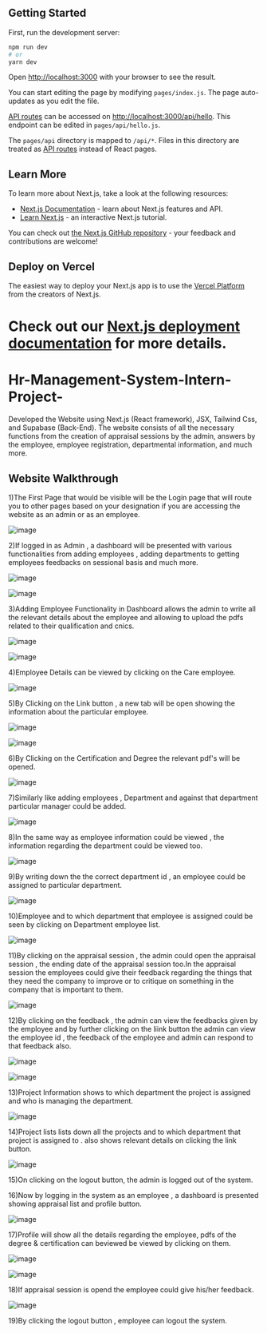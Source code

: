
## Getting Started

First, run the development server:

```bash
npm run dev
# or
yarn dev
```

Open [http://localhost:3000](http://localhost:3000) with your browser to see the result.

You can start editing the page by modifying `pages/index.js`. The page auto-updates as you edit the file.

[API routes](https://nextjs.org/docs/api-routes/introduction) can be accessed on [http://localhost:3000/api/hello](http://localhost:3000/api/hello). This endpoint can be edited in `pages/api/hello.js`.

The `pages/api` directory is mapped to `/api/*`. Files in this directory are treated as [API routes](https://nextjs.org/docs/api-routes/introduction) instead of React pages.

## Learn More

To learn more about Next.js, take a look at the following resources:

- [Next.js Documentation](https://nextjs.org/docs) - learn about Next.js features and API.
- [Learn Next.js](https://nextjs.org/learn) - an interactive Next.js tutorial.

You can check out [the Next.js GitHub repository](https://github.com/vercel/next.js/) - your feedback and contributions are welcome!

## Deploy on Vercel

The easiest way to deploy your Next.js app is to use the [Vercel Platform](https://vercel.com/new?utm_medium=default-template&filter=next.js&utm_source=create-next-app&utm_campaign=create-next-app-readme) from the creators of Next.js.

Check out our [Next.js deployment documentation](https://nextjs.org/docs/deployment) for more details.
=======
# Hr-Management-System-Intern-Project-
Developed the Website using Next.js (React framework), JSX, Tailwind Css, and Supabase (Back-End). The website consists of all the necessary functions from the creation of appraisal sessions by the admin, answers by the employee, employee registration, departmental information, and much more.
## Website Walkthrough
 1)The First Page that would be visible will be the Login page that will route you to other pages based on your designation if you are accessing the website as an admin or as an employee.

![image](https://github.com/Wasie-Ur-Rahman/Hr-Management-System-Intern-Project-/assets/60887390/3741848f-2a54-4419-a72d-8114f6f6cb24)

 2)If logged in as Admin , a dashboard will be presented with various functionalities from adding employees , adding departments to getting employees feedbacks on sessional basis and much more.

![image](https://github.com/Wasie-Ur-Rahman/Hr-Management-System-Intern-Project-/assets/60887390/d9629d6e-67df-4930-8ff9-6402ea873fea)

![image](https://github.com/Wasie-Ur-Rahman/Hr-Management-System-Intern-Project-/assets/60887390/ff843064-1f10-48e4-bb53-b33a1f08228d)

 3)Adding Employee Functionality in Dashboard allows the admin to write all the relevant details about the employee and allowing to upload the pdfs related to their qualification and cnics.

 ![image](https://github.com/Wasie-Ur-Rahman/Hr-Management-System-Intern-Project-/assets/60887390/a7c4e891-c495-4914-8882-063dff3b59db)
 
 ![image](https://github.com/Wasie-Ur-Rahman/Hr-Management-System-Intern-Project-/assets/60887390/a93f1cb7-840a-4a2f-be2e-3cf5523b8a92)
 
 4)Employee Details can be viewed by clicking on the Care employee.
 
 ![image](https://github.com/Wasie-Ur-Rahman/Hr-Management-System-Intern-Project-/assets/60887390/4c2b504b-7a75-4600-b144-618dfae793af)

 5)By Clicking on the Link button , a new tab will be open showing the information about the particular employee.

 ![image](https://github.com/Wasie-Ur-Rahman/Hr-Management-System-Intern-Project-/assets/60887390/db87ec2d-10d2-4773-95a8-ae60c4c108b1)

 ![image](https://github.com/Wasie-Ur-Rahman/Hr-Management-System-Intern-Project-/assets/60887390/ef1a28fa-f99c-4f72-966b-c4cdaeb1d267)

 6)By Clicking on the Certification and Degree the relevant pdf's will be opened.

![image](https://github.com/Wasie-Ur-Rahman/Hr-Management-System-Intern-Project-/assets/60887390/6dcddb25-ca3e-4c72-873c-9e26ccc1a14a)

 7)Similarly like adding employees , Department and against that department particular manager could be added.

 ![image](https://github.com/Wasie-Ur-Rahman/Hr-Management-System-Intern-Project-/assets/60887390/12566e6e-2284-4419-b7e2-00c217a8ad85)

 8)In the same way as employee information could be viewed , the information regarding the department could be viewed too.

  ![image](https://github.com/Wasie-Ur-Rahman/Hr-Management-System-Intern-Project-/assets/60887390/8f976ed6-cb67-4d8a-9fff-f2d2e38618cd)

 9)By writing down the the correct department id , an employee could be assigned to particular department.

![image](https://github.com/Wasie-Ur-Rahman/Hr-Management-System-Intern-Project-/assets/60887390/57cfaf80-4853-4362-81f9-f4c37d334712)

10)Employee and to which department that employee is assigned could be seen by clicking on Department employee list.

![image](https://github.com/Wasie-Ur-Rahman/Hr-Management-System-Intern-Project-/assets/60887390/ca105e39-7394-455d-af7d-a17a2673eb15)

11)By clicking on the appraisal session , the admin could open the appraisal session , the ending date of the appraisal session too.In the appraisal session the employees could give their feedback regarding the things that they need the company to improve or to critique on something in the company that is important to them.

![image](https://github.com/Wasie-Ur-Rahman/Hr-Management-System-Intern-Project-/assets/60887390/aef522f4-b557-4dbb-b91d-4c31d13cc366)

12)By clicking on the feedback , the admin can view the feedbacks given by the employee and by further clicking on the liink button the admin can view the employee id , the feedback of the employee and admin can respond to that feedback also.

![image](https://github.com/Wasie-Ur-Rahman/Hr-Management-System-Intern-Project-/assets/60887390/5dfdf2e0-d4af-460c-8561-208560a9a909)

![image](https://github.com/Wasie-Ur-Rahman/Hr-Management-System-Intern-Project-/assets/60887390/02901e01-bc0c-47c8-9f39-3c66abc453c3)

13)Project Information shows to which department the project is assigned and who is managing the department.

![image](https://github.com/Wasie-Ur-Rahman/Hr-Management-System-Intern-Project-/assets/60887390/02e823b7-646f-4d2c-9024-a6dfb7144a93)

14)Project lists lists down all the projects and to which department that project is assigned to . also shows relevant details on clicking the link button.

![image](https://github.com/Wasie-Ur-Rahman/Hr-Management-System-Intern-Project-/assets/60887390/efcde511-6ea3-43e0-9d11-8111c0d613a6)

15)On clicking on the logout button, the admin is logged out of the system.

16)Now by logging in the system as an employee , a dashboard is presented showing appraisal list and profile button.

![image](https://github.com/Wasie-Ur-Rahman/Hr-Management-System-Intern-Project-/assets/60887390/74acc360-da96-42b4-987e-e59fad5b5346)

17)Profile will show all the details regarding the employee, pdfs of the degree & certification can beviewed be viewed by clicking on them.

![image](https://github.com/Wasie-Ur-Rahman/Hr-Management-System-Intern-Project-/assets/60887390/2b59ed06-4f96-4d1a-afe9-7d52422796d0)

![image](https://github.com/Wasie-Ur-Rahman/Hr-Management-System-Intern-Project-/assets/60887390/b99d0482-122b-4f2f-847d-d40db2dd3d72)

18)If appraisal session is opend the employee could give his/her feedback.

![image](https://github.com/Wasie-Ur-Rahman/Hr-Management-System-Intern-Project-/assets/60887390/bdce4810-a47f-4736-b576-cf15bcb0c802)

19)By clicking the logout button , employee can logout the system.



















